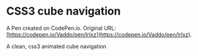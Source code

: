 # CSS3 cube navigation

A Pen created on CodePen.io. Original URL: [https://codepen.io/Vaddo/pen/lrIxz](https://codepen.io/Vaddo/pen/lrIxz).

A clean, css3 animated cube navigation
